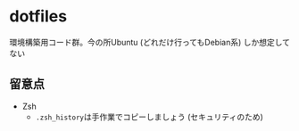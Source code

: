 # dotfiles

環境構築用コード群。今の所Ubuntu (どれだけ行ってもDebian系) しか想定してない

## 留意点

- Zsh
  - `.zsh_history`は手作業でコピーしましょう (セキュリティのため)
